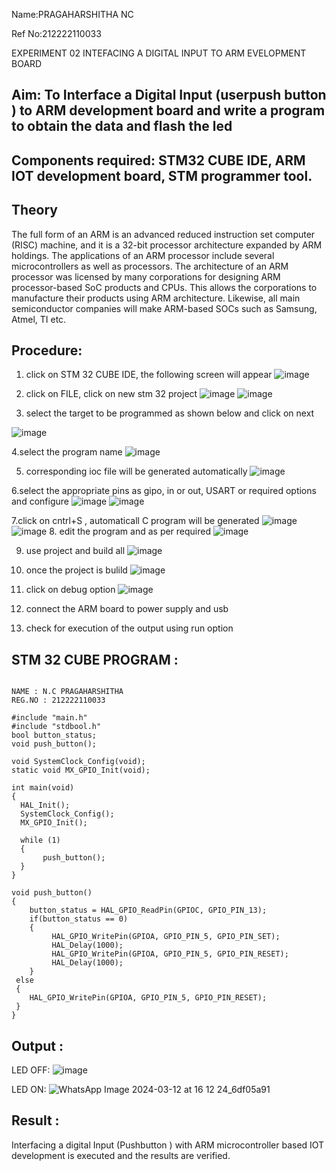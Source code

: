 Name:PRAGAHARSHITHA NC

Ref No:212222110033

EXPERIMENT 02 INTEFACING A DIGITAL INPUT TO ARM EVELOPMENT BOARD

## Aim: To Interface a Digital Input  (userpush button  ) to ARM   development board and write a  program to obtain  the data and flash the led  
## Components required: STM32 CUBE IDE, ARM IOT development board,  STM programmer tool.
## Theory 
The full form of an ARM is an advanced reduced instruction set computer (RISC) machine, and it is a 32-bit processor architecture expanded by ARM holdings. The applications of an ARM processor include several microcontrollers as well as processors. The architecture of an ARM processor was licensed by many corporations for designing ARM processor-based SoC products and CPUs. This allows the corporations to manufacture their products using ARM architecture. Likewise, all main semiconductor companies will make ARM-based SOCs such as Samsung, Atmel, TI etc.

 
  
## Procedure:
 1. click on STM 32 CUBE IDE, the following screen will appear 
 ![image](https://user-images.githubusercontent.com/36288975/226189166-ac10578c-c059-40e7-8b80-9f84f64bf088.png)

 2. click on FILE, click on new stm 32 project 
 ![image](https://user-images.githubusercontent.com/36288975/226189215-2d13ebfb-507f-44fc-b772-02232e97c0e3.png)
![image](https://user-images.githubusercontent.com/36288975/226189230-bf2d90dd-9695-4aaf-b2a6-6d66454e81fc.png)
3. select the target to be programmed  as shown below and click on next 

![image](https://user-images.githubusercontent.com/36288975/226189280-ed5dcf1d-dd8d-43ae-815d-491085f4863b.png)

4.select the program name 
![image](https://user-images.githubusercontent.com/36288975/226189316-09832a30-4d1a-4d4f-b8ad-2dc28f137711.png)


5. corresponding ioc file will be generated automatically 
![image](https://user-images.githubusercontent.com/36288975/226189378-3abbdee2-0df6-470f-a3cd-79c74e3d3ad8.png)

6.select the appropriate pins as gipo, in or out, USART or required options and configure 
![image](https://user-images.githubusercontent.com/36288975/226189403-f7179f1a-3eae-4637-826b-ab4ec35ba1e1.png)
![image](https://user-images.githubusercontent.com/36288975/226189425-2b2414ce-49b3-4b61-a260-c658cb2e4152.png)


7.click on cntrl+S , automaticall C program will be generated 
![image](https://user-images.githubusercontent.com/36288975/226189443-8b43451d-0b14-47e4-a20b-cc09c6ad8458.png)
![image](https://user-images.githubusercontent.com/36288975/226189450-85ffa969-2ffb-4788-81e5-72d60fdda0f1.png)
8. edit the program and as per required 
![image](https://user-images.githubusercontent.com/36288975/226189461-a573e62f-a109-4631-a250-a20925758fe0.png)

9. use project and build all 
![image](https://user-images.githubusercontent.com/36288975/226189554-3f7101ac-3f41-48fc-abc7-480bd6218dec.png)
10. once the project is bulild 
![image](https://user-images.githubusercontent.com/36288975/226189577-c61cc1eb-3990-4968-8aa6-aefffc766b70.png)

11. click on debug option 
![image](https://user-images.githubusercontent.com/36288975/226189625-37daa9a3-62e9-42b5-a5ce-2ac63345905b.png)

12. connect the  ARM board to power supply and usb 


13. check for execution of the output using run option 



## STM 32 CUBE PROGRAM :
```

NAME : N.C PRAGAHARSHITHA
REG.NO : 212222110033

#include "main.h"
#include "stdbool.h"
bool button_status;
void push_button();

void SystemClock_Config(void);
static void MX_GPIO_Init(void);

int main(void)
{
  HAL_Init();
  SystemClock_Config();
  MX_GPIO_Init();
  
  while (1)
  {
	   push_button();
  }
}

void push_button()
{
	button_status = HAL_GPIO_ReadPin(GPIOC, GPIO_PIN_13);
	if(button_status == 0)
	{
		 HAL_GPIO_WritePin(GPIOA, GPIO_PIN_5, GPIO_PIN_SET);
		 HAL_Delay(1000);
		 HAL_GPIO_WritePin(GPIOA, GPIO_PIN_5, GPIO_PIN_RESET);
		 HAL_Delay(1000);
	}
 else
 {
	HAL_GPIO_WritePin(GPIOA, GPIO_PIN_5, GPIO_PIN_RESET);
 }
}

```


## Output  :
LED OFF:
![image](https://github.com/pragachellapillai/EXPERIMENT--02-INTEFACING-A-DIGITAL-INPUT-TO-ARM-DEVELOPMENT-BOARD/assets/148254952/957e46df-361c-4ba2-ae5a-446917d694ba)

 LED ON:
 ![WhatsApp Image 2024-03-12 at 16 12 24_6df05a91](https://github.com/pragachellapillai/EXPERIMENT--02-INTEFACING-A-DIGITAL-INPUT-TO-ARM-DEVELOPMENT-BOARD/assets/148254952/8c1e491f-6fe8-4507-b3ec-3cabcd5f659e)

 
 
 
## Result :
Interfacing a digital Input (Pushbutton ) with ARM microcontroller based IOT development is executed and the results are verified.
